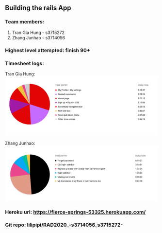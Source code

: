 ## Building the rails App

### Team members:
1. Tran Gia Hung - s3715272
2. Zhang Junhao - s3714056

### Highest level attempted: finish 90+

### Timesheet logs:
Tran Gia Hung:
![hung_timesheet](./images/hung_timesheet.png)

Zhang Junhao:
![jh_timeseet](./images/jh_timesheet.png)

### Heroku url: https://fierce-springs-53325.herokuapp.com/

### Git repo:  lilipipi/RAD2020_-s3714056_s3715272- 
